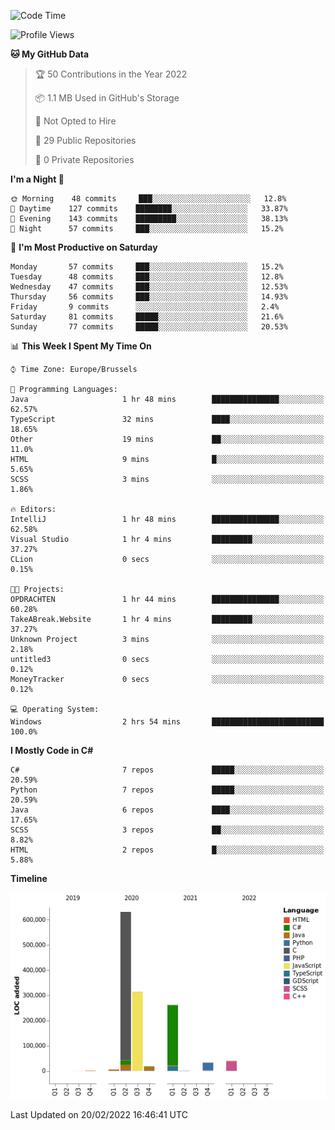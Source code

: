 <!--START_SECTION:waka-->
![Code Time](http://img.shields.io/badge/Code%20Time-135%20hrs%2017%20mins-blue)

![Profile Views](http://img.shields.io/badge/Profile%20Views-1-blue)

**🐱 My GitHub Data** 

> 🏆 50 Contributions in the Year 2022
 > 
> 📦 1.1 MB Used in GitHub's Storage 
 > 
> 🚫 Not Opted to Hire
 > 
> 📜 29 Public Repositories 
 > 
> 🔑 0 Private Repositories  
 > 
**I'm a Night 🦉** 

```text
🌞 Morning    48 commits     ███░░░░░░░░░░░░░░░░░░░░░░   12.8% 
🌆 Daytime    127 commits    ████████░░░░░░░░░░░░░░░░░   33.87% 
🌃 Evening    143 commits    █████████░░░░░░░░░░░░░░░░   38.13% 
🌙 Night      57 commits     ███░░░░░░░░░░░░░░░░░░░░░░   15.2%

```
📅 **I'm Most Productive on Saturday** 

```text
Monday       57 commits     ███░░░░░░░░░░░░░░░░░░░░░░   15.2% 
Tuesday      48 commits     ███░░░░░░░░░░░░░░░░░░░░░░   12.8% 
Wednesday    47 commits     ███░░░░░░░░░░░░░░░░░░░░░░   12.53% 
Thursday     56 commits     ███░░░░░░░░░░░░░░░░░░░░░░   14.93% 
Friday       9 commits      ░░░░░░░░░░░░░░░░░░░░░░░░░   2.4% 
Saturday     81 commits     █████░░░░░░░░░░░░░░░░░░░░   21.6% 
Sunday       77 commits     █████░░░░░░░░░░░░░░░░░░░░   20.53%

```


📊 **This Week I Spent My Time On** 

```text
⌚︎ Time Zone: Europe/Brussels

💬 Programming Languages: 
Java                     1 hr 48 mins        ███████████████░░░░░░░░░░   62.57% 
TypeScript               32 mins             ████░░░░░░░░░░░░░░░░░░░░░   18.65% 
Other                    19 mins             ██░░░░░░░░░░░░░░░░░░░░░░░   11.0% 
HTML                     9 mins              █░░░░░░░░░░░░░░░░░░░░░░░░   5.65% 
SCSS                     3 mins              ░░░░░░░░░░░░░░░░░░░░░░░░░   1.86%

🔥 Editors: 
IntelliJ                 1 hr 48 mins        ███████████████░░░░░░░░░░   62.58% 
Visual Studio            1 hr 4 mins         █████████░░░░░░░░░░░░░░░░   37.27% 
CLion                    0 secs              ░░░░░░░░░░░░░░░░░░░░░░░░░   0.15%

🐱‍💻 Projects: 
OPDRACHTEN               1 hr 44 mins        ███████████████░░░░░░░░░░   60.28% 
TakeABreak.Website       1 hr 4 mins         █████████░░░░░░░░░░░░░░░░   37.27% 
Unknown Project          3 mins              ░░░░░░░░░░░░░░░░░░░░░░░░░   2.18% 
untitled3                0 secs              ░░░░░░░░░░░░░░░░░░░░░░░░░   0.12% 
MoneyTracker             0 secs              ░░░░░░░░░░░░░░░░░░░░░░░░░   0.12%

💻 Operating System: 
Windows                  2 hrs 54 mins       █████████████████████████   100.0%

```

**I Mostly Code in C#** 

```text
C#                       7 repos             █████░░░░░░░░░░░░░░░░░░░░   20.59% 
Python                   7 repos             █████░░░░░░░░░░░░░░░░░░░░   20.59% 
Java                     6 repos             ████░░░░░░░░░░░░░░░░░░░░░   17.65% 
SCSS                     3 repos             ██░░░░░░░░░░░░░░░░░░░░░░░   8.82% 
HTML                     2 repos             █░░░░░░░░░░░░░░░░░░░░░░░░   5.88%

```


**Timeline**

![Chart not found](https://raw.githubusercontent.com/Arafa42/Arafa42/main/charts/bar_graph.png) 


 Last Updated on 20/02/2022 16:46:41 UTC
<!--END_SECTION:waka-->


<!-- 
[![Hits](https://hits.seeyoufarm.com/api/count/incr/badge.svg?url=https%3A%2F%2Fgithub.com%2FArafa42&count_bg=%23455AF3&title_bg=%23262D3B&icon=github.svg&icon_color=%23588EF7&title=visitors&edge_flat=false)](https://hits.seeyoufarm.com)
 -->
